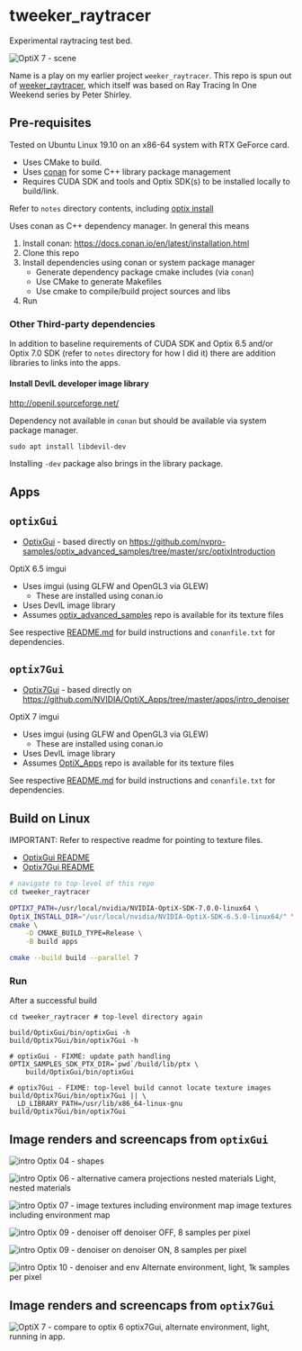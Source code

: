 tweeker_raytracer
=================

Experimental raytracing test bed.

![OptiX 7 - scene](assets/img/optix7_running.png)

Name is a play on my earlier project `weeker_raytracer`. This repo is spun out of [weeker_raytracer](https://github.com/idcrook/weeker_raytracer), which itself was based on Ray Tracing In One Weekend series by Peter Shirley.

Pre-requisites
--------------

Tested on Ubuntu Linux 19.10 on an x86-64 system with RTX GeForce card.

-	Uses CMake to build.
-	Uses [conan](https://conan.io/) for some C++ library package management
-	Requires CUDA SDK and tools and Optix SDK(s) to be installed locally to build/link.

Refer to `notes` directory contents, including [optix install](notes/optix/install.md)

Uses conan as C++ dependency manager. In general this means

1.	Install conan: https://docs.conan.io/en/latest/installation.html
2.	Clone this repo
3.	Install dependencies using conan or system package manager
	-	Generate dependency package cmake includes (via `conan`\)
	-	Use CMake to generate Makefiles
	-	Use cmake to compile/build project sources and libs
4.	Run

### Other Third-party dependencies

In addition to baseline requirements of CUDA SDK and Optix 6.5 and/or Optix 7.0 SDK (refer to `notes` directory for how I did it) there are addition libraries to links into the apps.

#### Install DevIL developer image library

http://openil.sourceforge.net/

Dependency not available in `conan` but should be available via system package manager.

```shell
sudo apt install libdevil-dev
```

Installing `-dev` package also brings in the library package.

Apps
----

`optixGui`
----------

-	[OptixGui](apps/OptixGui) - based directly on https://github.com/nvpro-samples/optix_advanced_samples/tree/master/src/optixIntroduction

OptiX 6.5 imgui

-	Uses imgui (using GLFW and OpenGL3 via GLEW)
	-	These are installed using conan.io
-	Uses DevIL image library
-	Assumes [optix_advanced_samples](https://github.com/nvpro-samples/optix_advanced_samples) repo is available for its texture files

See respective [README.md](apps/OptixGui/README.md) for build instructions and `conanfile.txt` for dependencies.

`optix7Gui`
-----------

-	[Optix7Gui](apps/Optix7Gui) - based directly on https://github.com/NVIDIA/OptiX_Apps/tree/master/apps/intro_denoiser

OptiX 7 imgui

-	Uses imgui (using GLFW and OpenGL3 via GLEW)
	-	These are installed using conan.io
-	Uses DevIL image library
-	Assumes [OptiX_Apps](https://github.com/NVIDIA/OptiX_Apps) repo is available for its texture files

See respective [README.md](apps/Optix7Gui/README.md) for build instructions and `conanfile.txt` for dependencies.

Build on Linux
--------------

IMPORTANT: Refer to respective readme for pointing to texture files.

-	[OptixGui README](apps/OptixGui/README.md)
-	[Optix7Gui README](apps/Optix7Gui/README.md)

```bash
# navigate to top-level of this repo
cd tweeker_raytracer

OPTIX7_PATH=/usr/local/nvidia/NVIDIA-OptiX-SDK-7.0.0-linux64 \
OptiX_INSTALL_DIR="/usr/local/nvidia/NVIDIA-OptiX-SDK-6.5.0-linux64/" \
cmake \
    -D CMAKE_BUILD_TYPE=Release \
    -B build apps

cmake --build build --parallel 7
```

### Run

After a successful build

```shell
cd tweeker_raytracer # top-level directory again

build/OptixGui/bin/optixGui -h
build/Optix7Gui/bin/optix7Gui -h

# optixGui - FIXME: update path handling
OPTIX_SAMPLES_SDK_PTX_DIR=`pwd`/build/lib/ptx \
    build/OptixGui/bin/optixGui

# optix7Gui - FIXME: top-level build cannot locate texture images
build/Optix7Gui/bin/optix7Gui || \
  LD_LIBRARY_PATH=/usr/lib/x86_64-linux-gnu build/Optix7Gui/bin/optix7Gui
```

Image renders and screencaps from `optixGui`
--------------------------------------------

![intro Optix 04 - shapes](assets/img/intro_04.png)

![intro Optix 06 - alternative camera projections nested materials](assets/img/intro_06.png) Light, nested materials

![intro Optix 07 - image textures including environment map](assets/img/intro_07.png) image textures including environment map

![intro Optix 09 - denoiser off](assets/img/intro_09_denoise_off_8pp.png) denoiser OFF, 8 samples per pixel

![intro Optix 09 - denoiser on](assets/img/intro_09_denoise_on_8pp.png) denoiser ON, 8 samples per pixel

![intro Optix 10 - denoiser and env](assets/img/intro_10_altenv_light_1024pp.png) Alternate environment, light, 1k samples per pixel

Image renders and screencaps from `optix7Gui`
---------------------------------------------

![OptiX 7 - compare to optix 6](assets/img/optix7_compare.png) optix7Gui, alternate environment, light, running in app.

